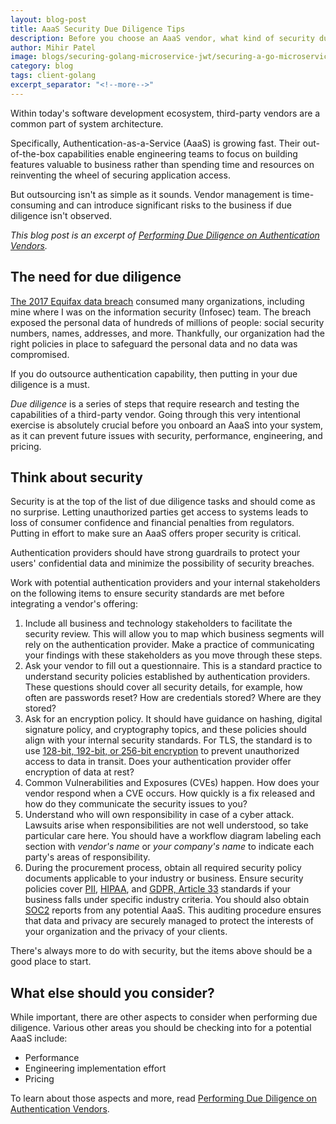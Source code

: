 ```yaml
---
layout: blog-post
title: AaaS Security Due Diligence Tips
description: Before you choose an AaaS vendor, what kind of security due diligence should you perform?
author: Mihir Patel
image: blogs/securing-golang-microservice-jwt/securing-a-go-microservice-with-jwt-header-image.png
category: blog
tags: client-golang
excerpt_separator: "<!--more-->"
---
```


Within today's software development ecosystem, third-party vendors are a common part of system architecture. 

Specifically, Authentication-as-a-Service (AaaS) is growing fast. Their out-of-the-box capabilities enable engineering teams to focus on building features valuable to business rather than spending time and resources on reinventing the wheel of securing application access.

<!--more-->

But outsourcing isn't as simple as it sounds. Vendor management is time-consuming and can introduce significant risks to the business if due diligence isn't observed.
 
_This blog post is an excerpt of [Performing Due Diligence on Authentication Vendors](/learn/expert-advice/identity-basics/due-diligence-authentication-vendors/)._

## The need for due diligence

[The 2017 Equifax data breach](https://en.wikipedia.org/wiki/2017_Equifax_data_breach) consumed many organizations, including mine where I was on the information security (Infosec) team. The breach exposed the personal data of hundreds of millions of people: social security numbers, names, addresses, and more. Thankfully, our organization had the right policies in place to safeguard the personal data and no data was compromised. 

If you do outsource authentication capability, then putting in your due diligence is a must.
 
_Due diligence_ is a series of steps that require research and testing the capabilities of a third-party vendor. Going through this very intentional exercise is absolutely crucial before you onboard an AaaS into your system, as it can prevent future issues with security, performance, engineering, and pricing.

## Think about security

Security is at the top of the list of due diligence tasks and should come as no surprise. Letting unauthorized parties get access to systems leads to loss of consumer confidence and financial penalties from regulators. Putting in effort to make sure an AaaS offers proper security is critical.

Authentication providers should have strong guardrails to protect your users' confidential data and minimize the possibility of security breaches. 

Work with potential authentication providers and your internal stakeholders on the following items to ensure security standards are met before integrating a vendor's offering:

1. Include all business and technology stakeholders to facilitate the security review. This will allow you to map which business segments will rely on the authentication provider. Make a practice of communicating your findings with these stakeholders as you move through these steps.
1. Ask your vendor to fill out a questionnaire. This is a standard practice to understand security policies established by authentication providers. These questions should cover all security details, for example, how often are passwords reset? How are credentials stored? Where are they stored?
1. Ask for an encryption policy. It should have guidance on hashing, digital signature policy, and cryptography topics, and these policies should align with your internal security standards. For TLS, the standard is to use [128-bit, 192-bit, or 256-bit encryption](https://www.clickssl.net/blog/128-bit-ssl-encryption-vs-256-bit-ssl-encryption) to prevent unauthorized access to data in transit. Does your authentication provider offer encryption of data at rest?
1. Common Vulnerabilities and Exposures (CVEs) happen. How does your vendor respond when a CVE occurs. How quickly is a fix released and how do they communicate the security issues to you?
1. Understand who will own responsibility in case of a cyber attack. Lawsuits arise when responsibilities are not well understood, so take particular care here. You should have a workflow diagram labeling each section with _vendor's name_ or _your company's name_ to indicate each party's areas of responsibility.
1. During the procurement process, obtain all required security policy documents applicable to your industry or business. Ensure security policies cover [PII](https://www.dol.gov/general/ppii#:~:text=Personal%20Identifiable%20Information%20(PII)%20is%20defined%20as%3A&text=DOL%20internal%20policy%20specifies%20the,to%20which%20they%20have%20access), [HIPAA](https://www.hhs.gov/hipaa/index.html), and [GDPR, Article 33](https://en.wikipedia.org/wiki/General_Data_Protection_Regulation) standards if your business falls under specific industry criteria. You should also obtain [SOC2](https://www.aicpa.org/interestareas/frc/assuranceadvisoryservices/aicpasoc2report.html) reports from any potential AaaS. This auditing procedure ensures that data and privacy are securely managed to protect the interests of your organization and the privacy of your clients.

There's always more to do with security, but the items above should be a good place to start. 

## What else should you consider?

While important, there are other aspects to consider when performing due diligence. Various other areas you should be checking into for a potential AaaS include:

* Performance
* Engineering implementation effort
* Pricing 

To learn about those aspects and more, read [Performing Due Diligence on Authentication Vendors](/learn/expert-advice/identity-basics/due-diligence-authentication-vendors/).
